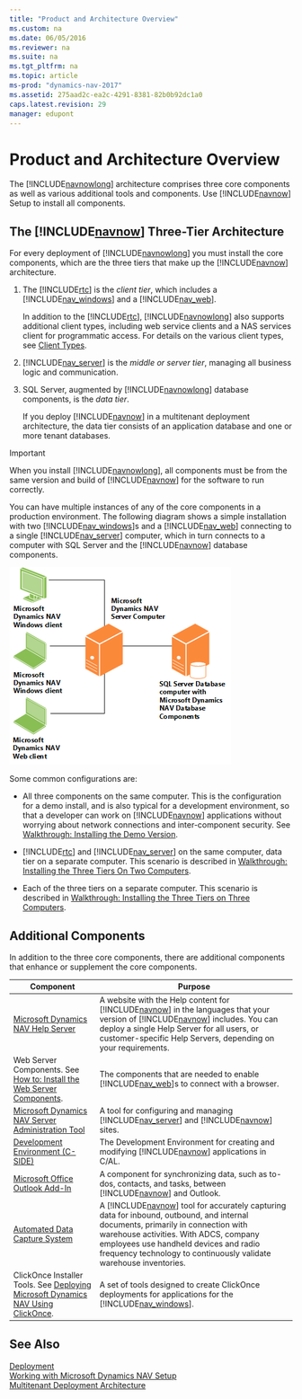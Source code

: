 ```yaml
---
title: "Product and Architecture Overview"
ms.custom: na
ms.date: 06/05/2016
ms.reviewer: na
ms.suite: na
ms.tgt_pltfrm: na
ms.topic: article
ms-prod: "dynamics-nav-2017"
ms.assetid: 275aad2c-ea2c-4291-8381-82b0b92dc1a0
caps.latest.revision: 29
manager: edupont
---
```

# Product and Architecture Overview
The [!INCLUDE[navnowlong](includes/navnowlong_md.md)] architecture comprises three core components as well as various additional tools and components. Use [!INCLUDE[navnow](includes/navnow_md.md)] Setup to install all components.  
  
## The [!INCLUDE[navnow](includes/navnow_md.md)] Three\-Tier Architecture  
 For every deployment of [!INCLUDE[navnowlong](includes/navnowlong_md.md)] you must install the core components, which are the three tiers that make up the [!INCLUDE[navnow](includes/navnow_md.md)] architecture.  
  
1.  The [!INCLUDE[rtc](includes/rtc_md.md)] is the *client tier*, which includes a [!INCLUDE[nav_windows](includes/nav_windows_md.md)] and a [!INCLUDE[nav_web](includes/nav_web_md.md)].  
  
     In addition to the [!INCLUDE[rtc](includes/rtc_md.md)], [!INCLUDE[navnowlong](includes/navnowlong_md.md)] also supports additional client types, including web service clients and a NAS services client for programmatic access. For details on the various client types, see [Client Types](Client-Types.md).  
  
2.  [!INCLUDE[nav_server](includes/nav_server_md.md)] is the *middle or server tier*, managing all business logic and communication.  
  
3.  SQL Server, augmented by [!INCLUDE[navnowlong](includes/navnowlong_md.md)] database components, is the *data tier*.  
  
     If you deploy [!INCLUDE[navnow](includes/navnow_md.md)] in a multitenant deployment architecture, the data tier consists of an application database and one or more tenant databases.  
  
> [!IMPORTANT]  
>  When you install [!INCLUDE[navnowlong](includes/navnowlong_md.md)], all components must be from the same version and build of [!INCLUDE[navnow](includes/navnow_md.md)] for the software to run correctly.  
  
 You can have multiple instances of any of the core components in a production environment. The following diagram shows a simple installation with two [!INCLUDE[nav_windows](includes/nav_windows_md.md)]s and a [!INCLUDE[nav_web](includes/nav_web_md.md)] connecting to a single [!INCLUDE[nav_server](includes/nav_server_md.md)] computer, which in turn connects to a computer with SQL Server and the [!INCLUDE[navnow](includes/navnow_md.md)] database components.  
  
 ![The RoleTailored architecture.](media/NAV_RoleTailoredArchitecture.png "NAV\_RoleTailoredArchitecture")  
  
 Some common configurations are:  
  
-   All three components on the same computer. This is the configuration for a demo install, and is also typical for a development environment, so that a developer can work on [!INCLUDE[navnow](includes/navnow_md.md)] applications without worrying about network connections and inter\-component security. See [Walkthrough: Installing the Demo Version](../Topic/Walkthrough:%20Installing%20the%20Demo%20Version.md).  
  
-   [!INCLUDE[rtc](includes/rtc_md.md)] and [!INCLUDE[nav_server](includes/nav_server_md.md)] on the same computer, data tier on a separate computer. This scenario is described in [Walkthrough: Installing the Three Tiers On Two Computers](../Topic/Walkthrough:%20Installing%20the%20Three%20Tiers%20On%20Two%20Computers.md).  
  
-   Each of the three tiers on a separate computer. This scenario is described in [Walkthrough: Installing the Three Tiers on Three Computers](../Topic/Walkthrough:%20Installing%20the%20Three%20Tiers%20on%20Three%20Computers.md).  
  
## Additional Components  
 In addition to the three core components, there are additional components that enhance or supplement the core components.  
  
|Component|Purpose|  
|---------------|-------------|  
|[Microsoft Dynamics NAV Help Server](Microsoft-Dynamics-NAV-Help-Server.md)|A website with the Help content for [!INCLUDE[navnow](includes/navnow_md.md)] in the languages that your version of [!INCLUDE[navnow](includes/navnow_md.md)] includes. You can deploy a single Help Server for all users, or customer\-specific Help Servers, depending on your requirements.|  
|Web Server Components. See [How to: Install the Web Server Components](../Topic/How%20to:%20Install%20the%20Web%20Server%20Components.md).|The components that are needed to enable [!INCLUDE[nav_web](includes/nav_web_md.md)]s to connect with a browser.|  
|[Microsoft Dynamics NAV Server Administration Tool](Microsoft-Dynamics-NAV-Server-Administration-Tool.md)|A tool for configuring and managing [!INCLUDE[nav_server](includes/nav_server_md.md)] and [!INCLUDE[navnow](includes/navnow_md.md)] sites.|  
|[Development Environment \(C\-SIDE\)](Development-Environment--C-SIDE-.md)|The Development Environment for creating and modifying [!INCLUDE[navnow](includes/navnow_md.md)] applications in C\/AL.|  
|[Microsoft Office Outlook Add\-In](Microsoft-Office-Outlook-Add-In.md)|A component for synchronizing data, such as to\-dos, contacts, and tasks, between [!INCLUDE[navnow](includes/navnow_md.md)] and Outlook.|  
|[Automated Data Capture System](Automated-Data-Capture-System.md)|A [!INCLUDE[navnow](includes/navnow_md.md)] tool for accurately capturing data for inbound, outbound, and internal documents, primarily in connection with warehouse activities. With ADCS, company employees use handheld devices and radio frequency technology to continuously validate warehouse inventories.|  
|ClickOnce Installer Tools. See [Deploying Microsoft Dynamics NAV Using ClickOnce](Deploying-Microsoft-Dynamics-NAV-Using-ClickOnce.md).|A set of tools designed to create ClickOnce deployments for applications for the [!INCLUDE[nav_windows](includes/nav_windows_md.md)].|  
  
## See Also  
 [Deployment](Deployment.md)   
 [Working with Microsoft Dynamics NAV Setup](Working-with-Microsoft-Dynamics-NAV-Setup.md)   
 [Multitenant Deployment Architecture](Multitenant-Deployment-Architecture.md)